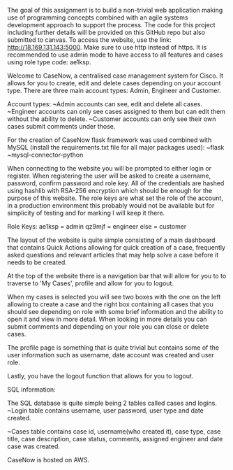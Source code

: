 The goal of this assignment is to build a non-trivial web application making use of programming concepts combined with an agile systems development approach to support the process. The code for this project including further details will be provided on this GitHub repo but also submitted to canvas. To access the website, use the link: http://18.169.131.143:5000. Make sure to use http instead of https. It is recommended to use admin mode to have access to all features and cases using role type code: ae1ksp.

Welcome to CaseNow, a centralised case management system for Cisco. It allows for you to create, edit and delete cases depending on your account type. There are three main account types: Admin, Engineer and Customer.

Account types: ~Admin accounts can see, edit and delete all cases. ~Engineer accounts can only see cases assigned to them but can edit them without the ability to delete. ~Customer accounts can only see their own cases submit comments under those.

For the creation of CaseNow flask framework was used combined with MySQL (install the requirements.txt file for all major packages used): ~flask ~mysql-connector-python

When connecting to the website you will be prompted to either login or register. When registering the user will be asked to create a username, password, confirm password and role key. All of the credentials are hashed using hashlib with RSA-256 encryption which should be enough for the purpose of this website. The role keys are what set the role of the account, in a production environment this probably would not be available but for simplicity of testing and for marking I will keep it there.

Role Keys: ae1ksp = admin qz9mjf = engineer else = customer

The layout of the website is quite simple consisting of a main dashboard that contains Quick Actions allowing for quick creation of a case, frequently asked questions and relevant articles that may help solve a case before it needs to be created.

At the top of the website there is a navigation bar that will allow for you to to traverse to 'My Cases', profile and allow for you to logout.

When my cases is selected you will see two boxes with the one on the left allowing to create a case and the right box containing all cases that you should see depending on role with some brief information and the ability to open it and view in more detail. When looking in more details you can submit comments and depending on your role you can close or delete cases.

The profile page is something that is quite trivial but contains some of the user information such as username, date account was created and user role.

Lastly, you have the logout function that allows for you to logout.

SQL information:

The SQL database is quite simple being 2 tables called cases and logins. ~Login table contains username, user password, user type and date created.

~Cases table contains case id, username(who created it), case type, case title, case description, case status, comments, assigned engineer and date case was created.

CaseNow is hosted on AWS.
